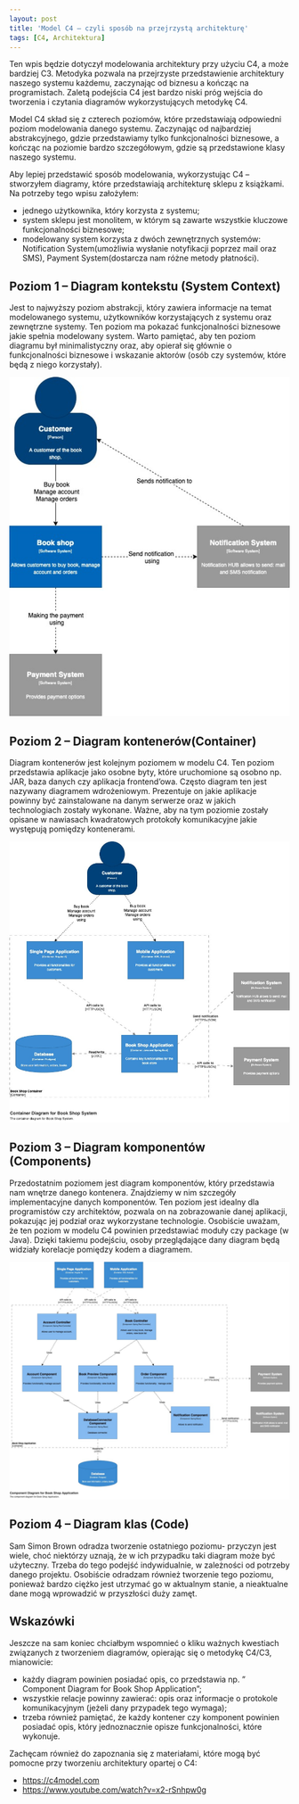 ```yaml
---
layout: post
title: 'Model C4 – czyli sposób na przejrzystą architekturę'
tags: [C4, Architektura]
---
```

Ten wpis będzie dotyczył modelowania architektury przy użyciu C4, a może bardziej C3. Metodyka pozwala na przejrzyste przedstawienie architektury naszego systemu każdemu, zaczynając od biznesu a kończąc na programistach. Zaletą podejścia C4 jest bardzo niski próg wejścia do tworzenia i czytania diagramów wykorzystujących metodykę C4.



Model C4 skład się z czterech poziomów, które przedstawiają odpowiedni poziom modelowania danego systemu. Zaczynając od najbardziej abstrakcyjnego, gdzie przedstawiamy tylko funkcjonalności biznesowe, a kończąc na poziomie bardzo szczegółowym, gdzie są przedstawione klasy naszego systemu.

Aby lepiej przedstawić sposób modelowania, wykorzystując C4 – stworzyłem diagramy, które przedstawiają architekturę sklepu z książkami. Na potrzeby tego wpisu założyłem:

* jednego użytkownika, który korzysta z systemu;
* system sklepu jest monolitem, w którym są zawarte wszystkie kluczowe funkcjonalności biznesowe;
* modelowany system korzysta z dwóch zewnętrznych systemów: Notification System(umożliwia wysłanie notyfikacji poprzez mail oraz SMS), Payment System(dostarcza nam różne metody płatności).

## Poziom 1 – Diagram kontekstu (System Context)

Jest to najwyższy poziom abstrakcji, który zawiera informacje na temat modelowanego systemu, użytkowników korzystających z systemu oraz zewnętrzne systemy. Ten poziom ma pokazać funkcjonalności biznesowe jakie spełnia modelowany system. Warto pamiętać, aby ten poziom diagramu był minimalistyczny oraz, aby opierał się głównie o funkcjonalności biznesowe i wskazanie aktorów (osób czy systemów, które będą z niego korzystały).

![](../assets/images/posts/2021/model_c4_context.jpg)

## Poziom 2 – Diagram kontenerów(Container)
Diagram kontenerów jest kolejnym poziomem w modelu C4. Ten poziom przedstawia aplikacje jako osobne byty, które uruchomione są osobno np. JAR, baza danych czy aplikacja frontend’owa. Często diagram ten jest nazywany diagramem wdrożeniowym. Prezentuje on jakie aplikacje powinny być zainstalowane na danym serwerze oraz w jakich technologiach zostały wykonane. Ważne, aby na tym poziomie zostały opisane w nawiasach kwadratowych protokoły komunikacyjne jakie występują pomiędzy kontenerami.

![](../assets/images/posts/2021/model_c4_container.jpg)


## Poziom 3 – Diagram komponentów (Components)
Przedostatnim poziomem jest diagram komponentów, który przedstawia nam wnętrze danego kontenera. Znajdziemy w nim szczegóły implementacyjne danych komponentów. Ten poziom jest idealny dla programistów czy architektów, pozwala on na zobrazowanie danej aplikacji, pokazując jej podział oraz wykorzystane technologie. Osobiście uważam, że ten poziom w modelu C4 powinien przedstawiać moduły czy package (w Java). Dzięki takiemu podejściu, osoby przeglądające dany diagram będą widziały korelacje pomiędzy kodem a diagramem.

![](../assets/images/posts/2021/model_c4_component.jpg)


## Poziom 4 – Diagram klas (Code)

Sam Simon Brown odradza tworzenie ostatniego poziomu- przyczyn jest wiele, choć niektórzy uznają, że w ich przypadku taki diagram może być użyteczny. Trzeba do tego podejść indywidualnie, w zależności od potrzeby danego projektu. Osobiście odradzam również tworzenie tego poziomu, ponieważ bardzo ciężko jest utrzymać go w aktualnym stanie, a nieaktualne dane mogą wprowadzić w przyszłości duży zamęt.

## Wskazówki
Jeszcze na sam koniec chciałbym wspomnieć o kliku ważnych kwestiach związanych z tworzeniem diagramów, opierając się o metodykę C4/C3, mianowicie:

* każdy diagram powinien posiadać opis, co przedstawia np. ” Component Diagram for Book Shop Application”;
* wszystkie relacje powinny zawierać: opis oraz informacje o protokole komunikacyjnym (jeżeli dany przypadek tego wymaga);
* trzeba również pamiętać, że każdy kontener czy komponent powinien posiadać opis, który jednoznacznie opisze funkcjonalności, które wykonuje.

Zachęcam również do zapoznania się z materiałami, które mogą być pomocne przy tworzeniu architektury opartej o C4:

* <https://c4model.com>
* <https://www.youtube.com/watch?v=x2-rSnhpw0g>